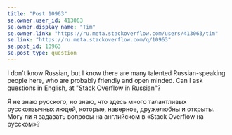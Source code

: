 ```yaml
---
title: "Post 10963"
se.owner.user_id: 413063
se.owner.display_name: "Tim"
se.owner.link: "https://ru.meta.stackoverflow.com/users/413063/tim"
se.link: "https://ru.meta.stackoverflow.com/q/10963"
se.post_id: 10963
se.post_type: question
---
```

<p>I don't know Russian, but I know there are many talented Russian-speaking people here, who are probably friendly and open minded. Can I ask questions in English, at &quot;Stack Overflow in Russian&quot;?</p>
<p>Я не знаю русского, но знаю, что здесь много талантливых русскоязычных людей, которые, наверное, дружелюбны и открыты. Могу ли я задавать вопросы на английском в «Stack Overflow на русском»?</p>
